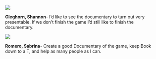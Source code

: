 [![](http://img.photobucket.com/albums/v230/loveofthesword13/project%20ridiculous/shannon_gleghorn_pm.jpg)](http://igd.cart.org/students/gleghorn)

**Gleghorn, Shannon**- I’d like to see the documentary to turn out very presentable. If we don't finish the game I’d still like to finish the documentary.

[![](http://img.photobucket.com/albums/v230/loveofthesword13/project%20ridiculous/sabrina_romero_sr.jpg)](http://igd.cart.org/students/romero)

**Romero, Sabrina**- Create a good Documentary of the game, keep Book down to a T, and help as many people as I can.
